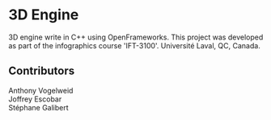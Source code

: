 # 3D Engine

3D engine write in C++ using OpenFrameworks.
This project was developed as part of the infographics course 'IFT-3100'.
Université Laval, QC, Canada.

## Contributors
Anthony Vogelweid  
Joffrey Escobar  
Stéphane Galibert
